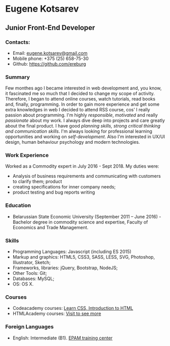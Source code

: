 # Eugene Kotsarev
## Junior Front-End Developer
### Contacts:
-  Email: eugene.kotsarev@gmail.com
-  Mobile phone: +375 (25) 658-75-30
-  Github: https://github.com/ereburg

### Summary
Few monthes ago I became interested in web development and, you know, it fascinated me so much that I decided to change my scope of activity. Therefore, I began to attend online courses, watch tutorials, read books and, finally, programming. In order to gain more experience and get some extra knowledges in web I decided to attend RSS course, cos' I really passion about programming.
I'm highly *responsible*, *motivated* and really *passionate* about my work. I always dive deep into projects and care greatly about the final product. 
I have good *planning skills, strong critical thinking and communication skills*. I'm always looking for professional learning opportunities and working on *self-development*. 
Also I'm interested in UX/UI design, human behaviour psychology and modern technologies.

### Work Experience
Worked as a Commodity expert in July 2016 - Sept 2018. My duties were: 
- Analysis of business requirements and communicating with customers to clarify them; product
- creating specifications for inner company needs; 
- product testing and bug reports writing

### Education
- Belarussian State Economic University (September 2011 – June 2016) - Bachelor degree in commodity science and expertise, Faculty of Economics and Trade Management.

### Skills
- Programming Languages: Javascript (including ES 2015)
- Markup and graphics: HTML5, CSS3, SASS, LESS, SVG, Photoshop, Illustrator, Sketch; 
- Frameworks, libraries: jQuery, Bootstrap, NodeJS;
- Other Tools: Git; 
- Databases: MySQL;
- OS: OS X.

### Courses
 - Codeacademy courses: [Learn CSS, Introduction to HTML](https://www.codecademy.com/users/Ereburg/achievements)
 - HTMLAcademy courses: [Visit to see more](https://htmlacademy.ru/profile/id900503/achievements)
 
### Foreign Languages 
 - English: Intermediate (B1). [EPAM training center](https://training.by/UserProfile#/Main/148960)
